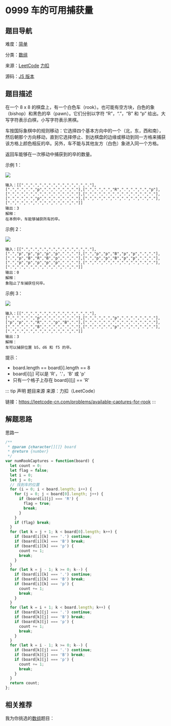 # 0999 车的可用捕获量


## 题目导航

难度：[简单](/solution/easy/)

分类：[数组](/art/array.html)

来源：[LeetCode](https://leetcode.com/problems/available-captures-for-rook/)  [力扣](https://leetcode-cn.com/problems/available-captures-for-rook/)

源码：[JS 版本](https://github.com/swpuLeo/leetcode/blob/master/src/easy/0999-available-captures-for-rook.js)






## 题目描述

在一个 8 x 8 的棋盘上，有一个白色车（rook）。也可能有空方块，白色的象（bishop）和黑色的卒（pawn）。它们分别以字符 “R”，“.”，“B” 和 “p” 给出。大写字符表示白棋，小写字符表示黑棋。

车按国际象棋中的规则移动：它选择四个基本方向中的一个（北，东，西和南），然后朝那个方向移动，直到它选择停止、到达棋盘的边缘或移动到同一方格来捕获该方格上颜色相反的卒。另外，车不能与其他友方（白色）象进入同一个方格。

返回车能够在一次移动中捕获到的卒的数量。

示例 1：

![](https://w3fun-1253290453.cos.ap-chengdu.myqcloud.com/cattle/illustration/0999-1.png)

```
输入：[[".",".",".",".",".",".",".","."],[".",".",".","p",".",".",".","."],[".",".",".","R",".",".",".","p"],[".",".",".",".",".",".",".","."],[".",".",".",".",".",".",".","."],[".",".",".","p",".",".",".","."],[".",".",".",".",".",".",".","."],[".",".",".",".",".",".",".","."]]
输出：3
解释：
在本例中，车能够捕获所有的卒。
```

示例 2：

![](https://w3fun-1253290453.cos.ap-chengdu.myqcloud.com/cattle/illustration/0999-2.png)

```
输入：[[".",".",".",".",".",".",".","."],[".","p","p","p","p","p",".","."],[".","p","p","B","p","p",".","."],[".","p","B","R","B","p",".","."],[".","p","p","B","p","p",".","."],[".","p","p","p","p","p",".","."],[".",".",".",".",".",".",".","."],[".",".",".",".",".",".",".","."]]
输出：0
解释：
象阻止了车捕获任何卒。
```

示例 3：

![](https://w3fun-1253290453.cos.ap-chengdu.myqcloud.com/cattle/illustration/0999-3.png)

```
输入：[[".",".",".",".",".",".",".","."],[".",".",".","p",".",".",".","."],[".",".",".","p",".",".",".","."],["p","p",".","R",".","p","B","."],[".",".",".",".",".",".",".","."],[".",".",".","B",".",".",".","."],[".",".",".","p",".",".",".","."],[".",".",".",".",".",".",".","."]]
输出：3
解释：
车可以捕获位置 b5，d6 和 f5 的卒。
```


提示：

- board.length == board[i].length == 8
- board[i][j] 可以是 'R'，'.'，'B' 或 'p'
- 只有一个格子上存在 board[i][j] == 'R'


::: tip 声明 题目来源
来源：力扣（LeetCode）

链接：https://leetcode-cn.com/problems/available-captures-for-rook
:::



## 解题思路


思路一

```js
/**
 * @param {character[][]} board
 * @return {number}
 */
var numRookCaptures = function(board) {
  let count = 0;
  let flag = false;
  let i = 0;
  let j = 0;
  // 找到车的位置
  for (i = 0; i < board.length; i++) {
    for (j = 0; j < board[0].length; j++) {
      if (board[i][j] === 'R') {
        flag = true;
        break;
      }
    }
    if (flag) break;
  }
  for (let k = j + 1; k < board[0].length; k++) {
    if (board[i][k] === '.') continue;
    if (board[i][k] === 'B') break;
    if (board[i][k] === 'p') {
      count += 1;
      break;
    }
  }
  for (let k = j - 1; k >= 0; k--) {
    if (board[i][k] === '.') continue;
    if (board[i][k] === 'B') break;
    if (board[i][k] === 'p') {
      count += 1;
      break;
    }
  }
  for (let k = i + 1; k < board.length; k++) {
    if (board[k][j] === '.') continue;
    if (board[k][j] === 'B') break;
    if (board[k][j] === 'p') {
      count += 1;
      break;
    }
  }
  for (let k = i - 1; k >= 0; k--) {
    if (board[k][j] === '.') continue;
    if (board[k][j] === 'B') break;
    if (board[k][j] === 'p') {
      count += 1;
      break;
    }
  }
  return count;
};
```





## 相关推荐

我为你挑选的[数组](/art/array.html)题目：
